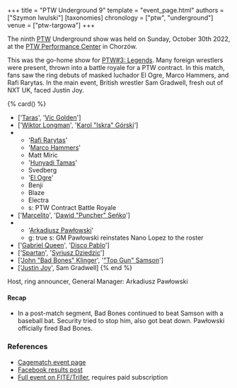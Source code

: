 +++
title = "PTW Underground 9"
template = "event_page.html"
authors = ["Szymon Iwulski"]
[taxonomies]
chronology = ["ptw", "underground"]
venue = ["ptw-targowa"]
+++

The ninth [PTW](@/o/ptw.md) Underground show was held on Sunday, October 30th 2022, at the [PTW Performance Center](@/v/ptw-targowa.md) in Chorzów.

This was the go-home show for [PTW#3: Legends](@/e/ptw/2022-11-26-ptw-3-legends.md). Many foreign wrestlers were present, thrown into a battle royale for a PTW contract. In this match, fans saw the ring debuts of masked luchador El Ogre, Marco Hammers, and Rafi Rarytas. In the main event, British wrestler Sam Gradwell, fresh out of NXT UK, faced Justin Joy.

{% card() %}
- ['[Taras](@/w/taras.md)', '[Vic Golden](@/w/vic-golden.md)']
- ['[Wiktor Longman](@/w/wiktor-longman.md)', '[Karol "Iskra" Górski](@/w/iskra.md)']
- - '[Rafi Rarytas](@/w/rafi.md)'
  - '[Marco Hammers](@/w/marco-hammers.md)'
  - Matt Miric
  - '[Hunyadi Tamas](@/w/hunyadi-tamas.md)'
  - Svedberg
  - '[El Ogre](@/w/el-ogre.md)'
  - Benji
  - Blaze
  - Electra
  - s: PTW Contract Battle Royale
- ['[Marcelito](@/w/marcelito.md)', '[Dawid "Puncher" Seńko](@/w/puncher.md)']
- - '[Arkadiusz Pawłowski](@/w/pan-pawlowski.md)'
  - g: true
    s: GM Pawłowski reinstates Nano Lopez to the roster
- ['[Gabriel Queen](@/w/gabriel-queen.md)', '[Disco Pablo](@/w/disco-pablo.md)']
- ['[Spartan](@/w/spartan.md)', '[Syriusz Dziedzic](@/w/dziedzic.md)']
- ['[John "Bad Bones" Klinger](@/w/bad-bones.md)', '["Top Gun" Samson](@/w/samson.md)']
- ['[Justin Joy](@/w/justin-joy.md)', Sam Gradwell]
{% end %}

Host, ring announcer, General Manager: Arkadiusz Pawłowski

#### Recap

* In a post-match segment, Bad Bones continued to beat Samson with a baseball bat. Security tried to stop him, also got beat down. Pawłowski officially fired Bad Bones.

### References

* [Cagematch event page](https://www.cagematch.net/?id=1&nr=348783)
* [Facebook results post](https://www.facebook.com/PrimeTimeWrestlingPL/posts/pfbid037CWAbM8VMpZiAPhmgBWmPpqmEiygdi9S4sj3GtmVzqrH6zUhyDhUmjgpQDjCo6Zkl)
* [Full event on FITE/Triller](https://www.trillertv.com/watch/kinguin-ptw-underground-9-pl/2pc7e/), requires paid subscription
